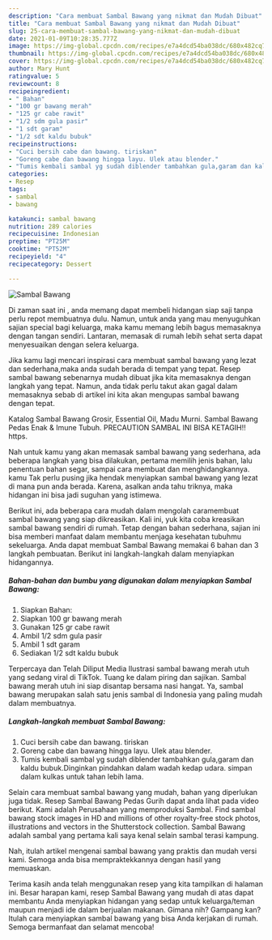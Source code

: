 ```yaml
---
description: "Cara membuat Sambal Bawang yang nikmat dan Mudah Dibuat"
title: "Cara membuat Sambal Bawang yang nikmat dan Mudah Dibuat"
slug: 25-cara-membuat-sambal-bawang-yang-nikmat-dan-mudah-dibuat
date: 2021-01-09T10:28:35.777Z
image: https://img-global.cpcdn.com/recipes/e7a4dcd54ba038dc/680x482cq70/sambal-bawang-foto-resep-utama.jpg
thumbnail: https://img-global.cpcdn.com/recipes/e7a4dcd54ba038dc/680x482cq70/sambal-bawang-foto-resep-utama.jpg
cover: https://img-global.cpcdn.com/recipes/e7a4dcd54ba038dc/680x482cq70/sambal-bawang-foto-resep-utama.jpg
author: Mary Hunt
ratingvalue: 5
reviewcount: 8
recipeingredient:
- " Bahan"
- "100 gr bawang merah"
- "125 gr cabe rawit"
- "1/2 sdm gula pasir"
- "1 sdt garam"
- "1/2 sdt kaldu bubuk"
recipeinstructions:
- "Cuci bersih cabe dan bawang. tiriskan"
- "Goreng cabe dan bawang hingga layu. Ulek atau blender."
- "Tumis kembali sambal yg sudah diblender tambahkan gula,garam dan kaldu bubuk.Dinginkan pindahkan dalam wadah kedap udara. simpan dalam kulkas untuk tahan lebih lama."
categories:
- Resep
tags:
- sambal
- bawang

katakunci: sambal bawang 
nutrition: 289 calories
recipecuisine: Indonesian
preptime: "PT25M"
cooktime: "PT52M"
recipeyield: "4"
recipecategory: Dessert

---
```



![Sambal Bawang](https://img-global.cpcdn.com/recipes/e7a4dcd54ba038dc/680x482cq70/sambal-bawang-foto-resep-utama.jpg)

Di zaman  saat ini , anda memang dapat membeli hidangan siap saji tanpa perlu repot membuatnya dulu. Namun, untuk anda yang mau menyuguhkan sajian special bagi keluarga, maka kamu memang lebih bagus memasaknya dengan tangan sendiri. Lantaran, memasak di rumah lebih sehat serta dapat menyesuaikan dengan selera keluarga.

Jika kamu lagi mencari inspirasi cara membuat sambal bawang yang lezat dan sederhana,maka anda sudah berada di tempat yang tepat. Resep sambal bawang  sebenarnya mudah dibuat jika kita memasaknya dengan langkah yang tepat. Namun, anda tidak perlu takut akan gagal dalam memasaknya 
sebab di artikel ini kita akan mengupas sambal bawang dengan tepat.  

Katalog Sambal Bawang Grosir, Essential Oil, Madu Murni. Sambal Bawang Pedas Enak &amp; Imune Tubuh. PRECAUTION SAMBAL INI BISA KETAGIH‼️ https.

Nah untuk kamu yang akan memasak sambal bawang yang sederhana, ada beberapa langkah yang bisa dilakukan, pertama memilih jenis bahan, lalu penentuan bahan segar, sampai cara membuat dan menghidangkannya. kamu Tak perlu pusing jika hendak menyiapkan sambal bawang yang lezat di mana pun anda berada. Karena, asalkan anda  tahu triknya, maka hidangan ini bisa jadi suguhan yang istimewa.

Berikut ini, ada beberapa cara mudah dalam mengolah caramembuat sambal bawang yang siap dikreasikan. Kali ini, yuk kita coba kreasikan sambal bawang sendiri di rumah. Tetap dengan bahan sederhana, sajian ini bisa memberi manfaat dalam membantu menjaga kesehatan tubuhmu sekeluarga. Anda dapat membuat Sambal Bawang memakai 6 bahan dan 3 langkah pembuatan. Berikut ini langkah-langkah dalam menyiapkan hidangannya.

<!--inarticleads1-->

##### Bahan-bahan dan bumbu yang digunakan dalam menyiapkan Sambal Bawang:

1. Siapkan  Bahan:
1. Siapkan 100 gr bawang merah
1. Gunakan 125 gr cabe rawit
1. Ambil 1/2 sdm gula pasir
1. Ambil 1 sdt garam
1. Sediakan 1/2 sdt kaldu bubuk


Terpercaya dan Telah Diliput Media  Ilustrasi sambal bawang merah utuh yang sedang viral di TikTok. Tuang ke dalam piring dan sajikan. Sambal bawang merah utuh ini siap disantap bersama nasi hangat. Ya, sambal bawang merupakan salah satu jenis sambal di Indonesia yang paling mudah dalam membuatnya. 

<!--inarticleads2-->

##### Langkah-langkah membuat Sambal Bawang:

1. Cuci bersih cabe dan bawang. tiriskan
1. Goreng cabe dan bawang hingga layu. Ulek atau blender.
1. Tumis kembali sambal yg sudah diblender tambahkan gula,garam dan kaldu bubuk.Dinginkan pindahkan dalam wadah kedap udara. simpan dalam kulkas untuk tahan lebih lama.


Selain cara membuat sambal bawang yang mudah, bahan yang diperlukan juga tidak. Resep Sambal Bawang Pedas Gurih dapat anda lihat pada video berikut. Kami adalah Perusahaan yang memproduksi Sambal. Find sambal bawang stock images in HD and millions of other royalty-free stock photos, illustrations and vectors in the Shutterstock collection. Sambal Bawang adalah sambal yang pertama kali saya kenal selain sambal terasi kampung. 

Nah, itulah artikel mengenai  sambal bawang  yang praktis dan mudah versi kami. Semoga anda bisa mempraktekkannya dengan hasil yang memuaskan. 

Terima kasih anda telah menggunakan resep yang kita tampilkan di halaman ini. Besar harapan kami, resep  Sambal Bawang yang mudah di atas dapat membantu Anda menyiapkan hidangan yang sedap untuk keluarga/teman maupun menjadi ide dalam berjualan makanan. Gimana nih? Gampang kan? Itulah cara menyiapkan sambal bawang yang bisa Anda kerjakan di rumah. Semoga bermanfaat dan selamat mencoba!

